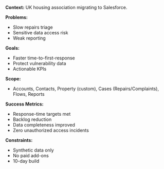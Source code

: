 **Context:** UK housing association migrating to Salesforce.


**Problems:**
- Slow repairs triage
- Sensitive data access risk
- Weak reporting


**Goals:**
- Faster time-to-first-response
- Protect vulnerability data
- Actionable KPIs


**Scope:**
- Accounts, Contacts, Property (custom), Cases (Repairs/Complaints), Flows, Reports


**Success Metrics:**
- Response-time targets met
- Backlog reduction
- Data completeness improved
- Zero unauthorized access incidents


**Constraints:**
- Synthetic data only
- No paid add-ons
- 10-day build

